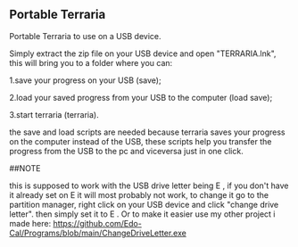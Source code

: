 ## Portable Terraria
Portable Terraria to use on a USB device.

Simply extract the zip file on your USB device and open "TERRARIA.lnk", this will bring you to a folder where you can:

1.save your progress on your USB (save);

2.load your saved progress from your USB to the computer (load save);

3.start terraria (terraria).

the save and load scripts are needed because terraria saves your progress on the computer instead of the USB, these scripts help you transfer the progress from the USB to the pc and viceversa just in one click.

##NOTE

this is supposed to work with the USB drive letter being E , if you don't have it already set on E it will most probably not work, to change it go to the partition manager, right click on your USB device and click "change drive letter". then simply set it to E . Or to make it easier use my other project i made here: https://github.com/Edo-Cal/Programs/blob/main/ChangeDriveLetter.exe
